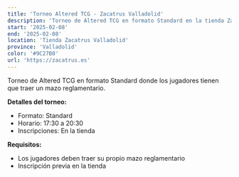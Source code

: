 ```yaml
---
title: 'Torneo Altered TCG - Zacatrus Valladolid'
description: 'Torneo de Altered TCG en formato Standard en la tienda Zacatrus de Valladolid.'
start: '2025-02-08'
end: '2025-02-08'
location: 'Tienda Zacatrus Valladolid'
province: 'Valladolid'
color: '#9C27B0'
url: 'https://zacatrus.es'
---
```


Torneo de Altered TCG en formato Standard donde los jugadores tienen que traer un mazo reglamentario.

**Detalles del torneo:**
- Formato: Standard
- Horario: 17:30 a 20:30
- Inscripciones: En la tienda

**Requisitos:**
- Los jugadores deben traer su propio mazo reglamentario
- Inscripción previa en la tienda
